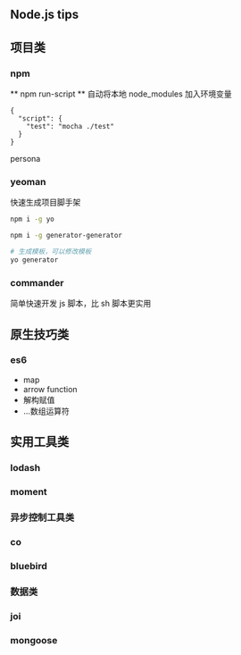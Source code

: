 ## Node.js tips

## 项目类
### npm

** npm run-script ** 自动将本地 node_modules 加入环境变量
```
{
  "script": {
    "test": "mocha ./test"
  }
}
```
persona
### yeoman

快速生成项目脚手架
```sh
npm i -g yo

npm i -g generator-generator

# 生成模板，可以修改模板
yo generator

```
### commander

简单快速开发 js 脚本，比 sh 脚本更实用


## 原生技巧类

### es6
- map
- arrow function
- 解构赋值
- ...数组运算符

## 实用工具类

### lodash

### moment

### 异步控制工具类
### co

### bluebird

### 数据类
### joi

### mongoose
